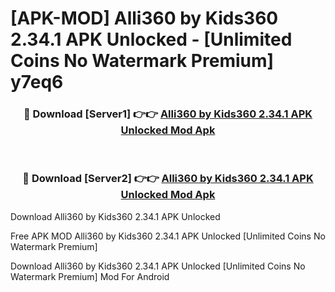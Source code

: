 # [APK-MOD] Alli360 by Kids360 2.34.1 APK Unlocked - [Unlimited Coins No Watermark Premium] y7eq6



<div align="center">
<h3>🔴 Download [Server1] 👉👉 <a href="https://momento.my/?title=Alli360_by_Kids360_2.34.1_APK_Unlocked">Alli360 by Kids360 2.34.1 APK Unlocked Mod Apk</a></h3><br>

<h3>🔴 Download [Server2] 👉👉 <a href="https://momento.my/?title=Alli360_by_Kids360_2.34.1_APK_Unlocked">Alli360 by Kids360 2.34.1 APK Unlocked Mod Apk</a></h3>
</div>



Download Alli360 by Kids360 2.34.1 APK Unlocked 

Free APK MOD Alli360 by Kids360 2.34.1 APK Unlocked [Unlimited Coins No Watermark Premium]

Download Alli360 by Kids360 2.34.1 APK Unlocked [Unlimited Coins No Watermark Premium] Mod For Android
